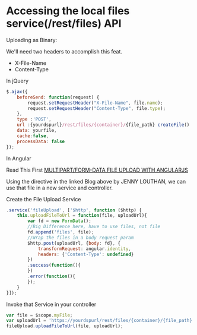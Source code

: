 # Accessing the local files service(/rest/files) API

Uploading as Binary:

We'll need two headers to accomplish this feat.

 * X-File-Name
 * Content-Type

In jQuery

```javascript
$.ajax({
    beforeSend: function(request) {
        request.setRequestHeader("X-File-Name", file.name);
        request.setRequestHeader("Content-Type", file.type);
    },
    type :'POST',
    url :{yourdspurl}/rest/files/{container}/{file_path} createFile()
    data: yourfile,
    cache:false,
    processData: false
});
```
In Angular

Read This First [MULTIPART/FORM-DATA FILE UPLOAD WITH ANGULARJS](http://uncorkedstudios.com/blog/multipartformdata-file-upload-with-angularjs)

Using the directive in the linked Blog above by JENNY LOUTHAN, we can use that file in a new service and controller.

Create the File Upload Service
```javascript
.service('fileUpload', ['$http', function ($http) {
    this.uploadFileToUrl = function(file, uploadUrl){
        var fd = new FormData();
        //Big Difference here, have to use files, not file
        fd.append('files', file);
        //Wrap the files in a body request param
        $http.post(uploadUrl, {body: fd}, {
            transformRequest: angular.identity,
            headers: {'Content-Type': undefined}
        })
        .success(function(){
        })
        .error(function(){
        });
    }
}]);
```
Invoke that Service in your controller

```javascript
var file = $scope.myFile;
var uploadUrl = 'https://yourdspurl/rest/files/{container}/{file_path}';
fileUpload.uploadFileToUrl(file, uploadUrl);
```
